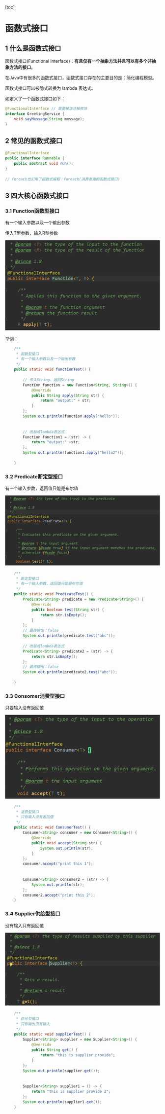 [toc]

# 函数式接口

## 1 什么是函数式接口

函数式接口(Functional Interface)：**有且仅有一个抽象方法并且可以有多个非抽象方法的接口**。

在Java中有很多的函数式接口，函数式接口存在的主要目的是：简化编程模型。

函数式接口可以被隐式转换为 lambda 表达式。

 如定义了一个函数式接口如下： 

```java
@FunctionalInterface // 需要被该注解修饰
interface GreetingService {
    void sayMessage(String message);
}
```

## 2 常见的函数式接口

```java
@FunctionalInterface
public interface Runnable {
    public abstract void run();
}

// foreach也引用了函数式编程：foreach(消费者类的函数式接口)
```



## 3 四大核心函数式接口

### 3.1 Function函数型接口

有一个输入参数以及一个输出参数

传入T型参数，输入R型参数

<img src="picture/1616918754611.png" alt="1616918754611" style="zoom:80%;" />

举例：

```java
    /**
     * 函数型接口
     * 有一个输入参数以及一个输出参数
     */
    public static void functionTest() {

        // 传入String，返回String
        Function function = new Function<String, String>() {
            @Override
            public String apply(String str) {
                return "output:" + str;
            }
        };
        System.out.println(function.apply("hello"));


        // 改装成lambda表达式
        Function function1 = (str) -> {
            return "output:" +str;
        };
        System.out.println(function1.apply("hello2"));

    }
```

### 3.2 Predicate断定型接口

有一个输入参数，返回值只能是布尔值

![1616924307205](picture/1616924307205.png)

```java
    /**
     * 断定型接口
     * 有一个输入参数，返回值只能是布尔值
     */
    public static void PredicateTest() {
        Predicate<String> predicate = new Predicate<String>() {
            @Override
            public boolean test(String str) {
                return str.isEmpty();
            }
        };
        // 最终输出：false
        System.out.println(predicate.test("abc"));

        // 改装成lambda表达式
        Predicate<String> predicate2 = (str) -> {
            return str.isEmpty();
        };
        // 最终输出：false
        System.out.println(predicate2.test("abc"));

    }
```

### 3.3 Consomer消费型接口

只要输入没有返回值

![1616924671916](picture/1616924671916.png)

```java
    /**
     * 消费型接口
     * 只有输入没有返回值
     */
    public static void ConsumerTest() {
        Consumer<String> consumer = new Consumer<String>() {
            @Override
            public void accept(String str) {
                System.out.println(str);
            }
        };
        consumer.accept("print this 1");


        Consumer<String> consumer2 = (str) -> {
            System.out.println(str);
        };
        consumer2.accept("print this 2");
    }
```

### 3.4 Supplier供给型接口

没有输入只有返回值

![1616925108987](picture/1616925108987.png)

```java
    /**
     * 供给型接口
     * 只有输出没有输入
     */
    public static void supplierTest() {
        Supplier<String> supplier = new Supplier<String>() {
            @Override
            public String get() {
                return "this is supplier provide";
            }
        };
        System.out.println(supplier.get());


        Supplier<String> supplier1 = () -> {
            return "this is supplier provide 2";
        };
        System.out.println(supplier1.get());
    }
```